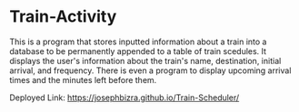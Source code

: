 # Train-Activity
This is a program that stores inputted information about a train into a database to be permanently appended to a table of train scedules.
It displays the user's information about the train's name, destination, initial arrival, and frequency. There is even a program to display upcoming arrival times and the minutes left before them.

Deployed Link: https://josephbizra.github.io/Train-Scheduler/
